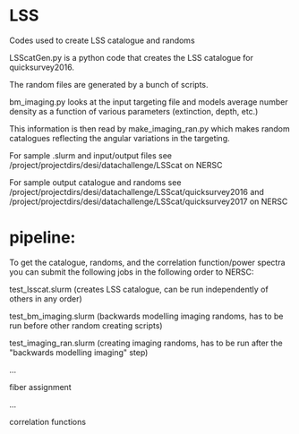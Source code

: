 # LSS
Codes used to create LSS catalogue and randoms

LSScatGen.py is a python code that creates the LSS catalogue for quicksurvey2016.

The random files are generated by a bunch of scripts.

bm_imaging.py looks at the input targeting file and models average number
density as a function of various parameters (extinction, depth, etc.)

This information is then read by make_imaging_ran.py which makes random
catalogues reflecting the angular variations in the targeting.

For sample .slurm and input/output files see /project/projectdirs/desi/datachallenge/LSScat on NERSC

For sample output catalogue and randoms see /project/projectdirs/desi/datachallenge/LSScat/quicksurvey2016 
and /project/projectdirs/desi/datachallenge/LSScat/quicksurvey2017 on NERSC

# pipeline:

To get the catalogue, randoms, and the correlation function/power spectra you can submit the following jobs in the
following order to NERSC:

test_lsscat.slurm (creates LSS catalogue, can be run independently of others in any order)

test_bm_imaging.slurm (backwards modelling imaging randoms, has to be run before other random creating scripts)

test_imaging_ran.slurm (creating imaging randoms, has to be run after the "backwards modelling imaging" step)

...

fiber assignment

...

correlation functions
